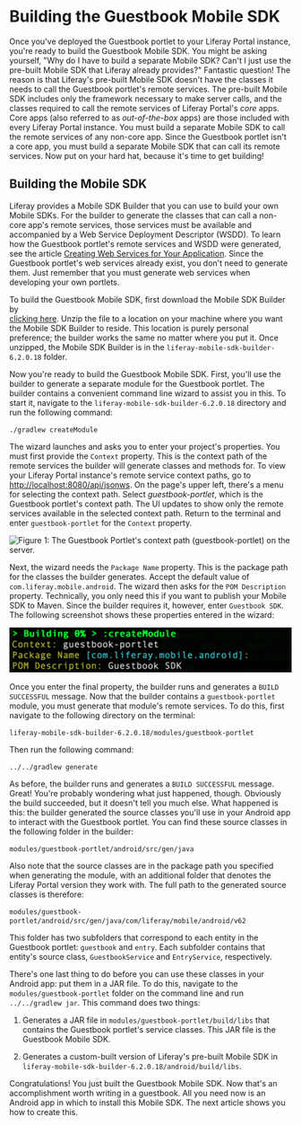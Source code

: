 # Building the Guestbook Mobile SDK [](id=building-the-guestbook-mobile-sdk)

Once you've deployed the Guestbook portlet to your Liferay Portal instance,
you're ready to build the Guestbook Mobile SDK. You might be asking yourself,
"Why do I have to build a separate Mobile SDK? Can't I just use the pre-built
Mobile SDK that Liferay already provides?" Fantastic question! The reason is
that Liferay's pre-built Mobile SDK doesn't have the classes it needs to call
the Guestbook portlet's remote services. The pre-built Mobile SDK includes only
the framework necessary to make server calls, and the classes required to call
the remote services of Liferay Portal's *core* apps. Core apps (also referred
to as *out-of-the-box* apps) are those included with every Liferay Portal
instance. You must build a separate Mobile SDK to call the remote services of
any non-core app. Since the Guestbook portlet isn't a core app, you must build
a separate Mobile SDK that can call its remote services. Now put on your hard
hat, because it's time to get building! 

## Building the Mobile SDK [](id=building-the-mobile-sdk)

Liferay provides a Mobile SDK Builder that you can use to build your own Mobile 
SDKs. For the builder to generate the classes that can call a non-core app's 
remote services, those services must be available and accompanied by a Web 
Service Deployment Descriptor (WSDD). To learn how the Guestbook portlet's 
remote services and WSDD were generated, see the article 
[Creating Web Services for Your Application](/develop/tutorials/-/knowledge_base/6-2/creating-web-services-for-your-application). 
Since the Guestbook portlet's web services already exist, you don't need to 
generate them. Just remember that you must generate web services when developing 
your own portlets. 

To build the Guestbook Mobile SDK, first download the Mobile SDK Builder by  
[clicking here](https://github.com/liferay/liferay-mobile-sdk/archive/builder-6.2.0.18.zip). 
Unzip the file to a location on your machine where you want the Mobile SDK 
Builder to reside. This location is purely personal preference; the builder 
works the same no matter where you put it. Once unzipped, the Mobile SDK Builder 
is in the `liferay-mobile-sdk-builder-6.2.0.18` folder. 

Now you're ready to build the Guestbook Mobile SDK. First, you'll use the 
builder to generate a separate module for the Guestbook portlet. The builder 
contains a convenient command line wizard to assist you in this. To start it, 
navigate to the `liferay-mobile-sdk-builder-6.2.0.18` directory and run the 
following command: 

    ./gradlew createModule

The wizard launches and asks you to enter your project's properties. You must 
first provide the `Context` property. This is the context path of the remote 
services the builder will generate classes and methods for. To view your 
Liferay Portal instance's remote service context paths, go to 
[http://localhost:8080/api/jsonws](http://localhost:8080/api/jsonws). 
On the page's upper left, there's a menu for selecting the context path. Select 
*guestbook-portlet*, which is the Guestbook portlet's context path. The UI 
updates to show only the remote services available in the selected context path. 
Return to the terminal and enter `guestbook-portlet` for the `Context` property. 

![Figure 1: The Guestbook Portlet's context path (guestbook-portlet) on the server.](../../../images/remote-services-context.png)

Next, the wizard needs the `Package Name` property. This is the package path for 
the classes the builder generates. Accept the default value of 
`com.liferay.mobile.android`. The wizard then asks for the `POM Description` 
property. Technically, you only need this if you want to publish your Mobile SDK 
to Maven. Since the builder requires it, however, enter `Guestbook SDK`. The 
following screenshot shows these properties entered in the wizard: 

![Figure 2: To build your Mobile SDK, you must enter values for the `Context`, `Package Name`, and `POM Description` properties. The blue values in square brackets are defaults.](../../../images/mobile-sdk-build-wizard.png)

Once you enter the final property, the builder runs and generates a 
`BUILD SUCCESSFUL` message. Now that the builder contains a `guestbook-portlet` 
module, you must generate that module's remote services. To do this, first 
navigate to the following directory on the terminal:

    liferay-mobile-sdk-builder-6.2.0.18/modules/guestbook-portlet

Then run the following command:

    ../../gradlew generate

As before, the builder runs and generates a `BUILD SUCCESSFUL` message. Great! 
You're probably wondering what just happened, though. Obviously the build 
succeeded, but it doesn't tell you much else. What happened is this: the builder 
generated the source classes you'll use in your Android app to interact with the 
Guestbook portlet. You can find these source classes in the following folder in 
the builder: 

    modules/guestbook-portlet/android/src/gen/java

Also note that the source classes are in the package path you specified when 
generating the module, with an additional folder that denotes the Liferay Portal 
version they work with. The full path to the generated source classes is 
therefore: 

    modules/guestbook-portlet/android/src/gen/java/com/liferay/mobile/android/v62

This folder has two subfolders that correspond to each entity in the Guestbook 
portlet: `guestbook` and `entry`. Each subfolder contains that entity's source 
class, `GuestbookService` and `EntryService`, respectively. 

There's one last thing to do before you can use these classes in your Android 
app: put them in a JAR file. To do this, navigate to the 
`modules/guestbook-portlet` folder on the command line and run 
`../../gradlew jar`. This command does two things: 

1.  Generates a JAR file in `modules/guestbook-portlet/build/libs` that contains 
    the Guestbook portlet's service classes. This JAR file is the Guestbook 
    Mobile SDK. 

2.  Generates a custom-built version of Liferay's pre-built Mobile SDK in 
    `liferay-mobile-sdk-builder-6.2.0.18/android/build/libs`. 

Congratulations! You just built the Guestbook Mobile SDK. Now that's an 
accomplishment worth writing in a guestbook. All you need now is an Android app 
in which to install this Mobile SDK. The next article shows you how to create 
this. 
